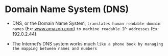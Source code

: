 # Domain Name System (DNS)

- DNS, or the Domain Name System, `translates human readable domain names` (Ex: www.amazon.com) `to machine readable IP addresses` (Ex: 192.0.2.44)

- The Internet’s DNS system works much `like a phone book by managing the mapping between names and numbers`
